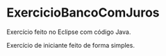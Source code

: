 # ExercicioBancoComJuros

Exercício feito no Eclipse com código Java.

Exercício de iniciante feito de forma simples.
